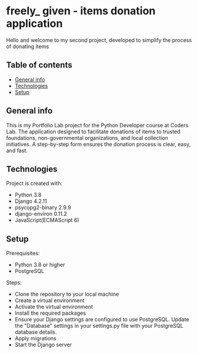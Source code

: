 # freely_ given - items donation application
 
Hello and welcome to my second project, developed to simplify the process of donating items  

## Table of contents
* [General info](#general-info)
* [Technologies](#technologies)
* [Setup](#setup)

## General info
This is my Portfolio Lab project for the Python Developer course at Coders Lab.
The application designed to facilitate donations of items to trusted foundations, non-governmental organizations, and local collection initiatives.
A step-by-step form ensures the donation process is clear, easy, and fast.

## Technologies
Project is created with:
* Python 3.8
* Django 4.2.11
* psycopg2-binary 2.9.9
* django-environ 0.11.2
* JavaScript(ECMAScript 6)

## Setup
Prerequisites:
* Python 3.8 or higher
* PostgreSQL

Steps:
* Clone the repository to your local machine
* Create a virtual environment
* Activate the virtual environment
* Install the required packages
* Ensure your Django settings are configured to use PostgreSQL. Update the "Database" settings in your settings.py file with your PostgreSQL database details.
* Apply migrations
* Start the Django server  
